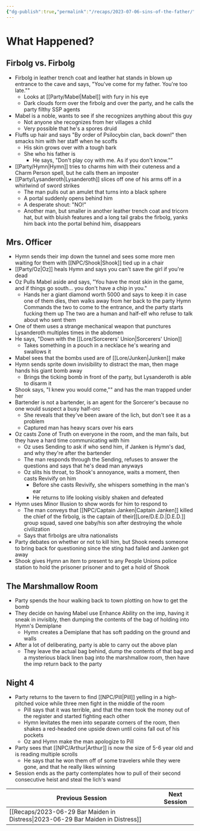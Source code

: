 ```yaml
---
{"dg-publish":true,"permalink":"/recaps/2023-07-06-sins-of-the-father/","created":"","updated":""}
---
```



# What Happened? 
## Firbolg vs. Firbolg
- Firbolg in leather trench coat and leather hat stands in blown up entrance to the cave and says, "You've come for my father. You're too late.""
	- Looks at [[Party/Mabel\|Mabel]] with fury in his eye
	- Dark clouds form over the firbolg and over the party, and he calls the party filthy SSP agents 
- Mabel is a noble, wants to see if she recognizes anything about this guy 
	- Not anyone she recognizes from her villages a child 
	- Very possible that he's a spores druid 
- Fluffs up hair and says "By order of Psilocybin clan, back down!" then smacks him with her staff when he scoffs 
	- His skin grows over with a tough bark  
	- She who his father is 
		- He says, "Don't play coy with me. As if you don't know.""
- [[Party/Hymn\|Hymn]] tries to charms him with their cuteness and a Charm Person spell, but he calls them an imposter 
- [[Party/Lysanderoth\|Lysanderoth]] slices off one of his arms off in a whirlwind of sword strikes 
	- The man pulls out an amulet that turns into a black sphere 
	- A portal suddenly opens behind him
	- A desperate shout: "NO!"
	- Another man, but smaller in another leather trench coat and tricorn hat, but with bluish features and a long tail grabs the firbolg, yanks him back into the portal behind him, disappears 


## Mrs. Officer
- Hymn sends their imp down the tunnel and sees some more men waiting for them with [[NPC/Shook\|Shook]] tied up in a chair 
- [[Party/Oz\|Oz]] heals Hymn and says you can't save the girl if you're dead 
- Oz Pulls Mabel aside and says, "You have the most skin in the game, and if things go south... you don't have a chip in you."
	- Hands her a giant diamond worth 5000 and says to keep it in case one of them dies, then walks away from her back to the party 
Hymn Commands the two to come to the entrance, and the party starts fucking them up
	The two are a human and half-elf who refuse to talk about who sent them
- One of them uses a strange mechanical weapon that punctures Lysanderoth multiples times in the abdomen 
- He says, "Down with the [[Lore/Sorcerers' Union\|Sorcerers' Union]] 
	- Takes something in a pouch in a necklace he's wearing and swallows it
- Mabel sees that the bombs used are of [[Lore/Junken\|Junken]] make
- Hymn sends sprite down invisibility to distract the man, then mage hands his giant bomb away
	- Brings the ticking bomb in front of the party, but Lysanderoth is able to disarm it
- Shook says, "I knew you would come,"" and has the man trapped under her
-  Bartender is not a bartender, is an agent for the Sorcerer's because no one would suspect a busy half-orc
	- She reveals that they've been aware of the lich, but don't see it as a problem
	- Captured man has heavy scars over his ears 
- Oz casts Zone of Truth on everyone in the room, and the man fails, but they have a hard time communicating with him 
	- Oz uses Sending to ask if who send him, if Janken is Hymn's dad, and why they're after the bartender 
	- The man responds through the Sending, refuses to answer the questions and says that he's dead man anyways
	- Oz slits his throat, to Shook's annoyance, waits a moment, then casts Revivify on him
		- Before she casts Revivify, she whispers something in the man's ear
		- He returns to life looking visibly shaken and defeated 
- Hymn uses Minor Illusion to show words for him to respond to 
	- The man conveys that [[NPC/Captain Janken\|Captain Janken]] killed the chief of the firbolg, is the captain of their[[Lore/D.E.D.\|D.E.D.]] group squad, saved one baby/his son after destroying the whole civilization
	- Says that firbolgs are ultra nationalists
- Party debates on whether or not to kill him, but Shook needs someone to bring back for questioning since the sting had failed and Janken got away  
- Shook gives Hymn an item to present to any People Unions police station to hold the prisoner prisoner and to get a hold of Shook

## The Marshmallow Room 
- Party spends the hour walking back to town plotting on how to get the bomb 
- They decide on having Mabel use  Enhance Ability on the imp, having it sneak in invisibly, then dumping the contents of the bag of holding into Hymn's Demiplane 
	- Hymn creates a Demiplane that has soft padding on the ground and walls
- After a lot of deliberating, party is able to carry out the above plan 
	- They leave the actual bag behind, dump the contents of that bag and a mysterious black linen bag into the marshmallow room, then have the imp return back to the party 


## Night 4
- Party returns to the tavern to find [[NPC/Pill\|Pill]] yelling in a high-pitched voice while three men fight in the middle of the room
	- Pill says that it was terrible, and that the men took the money out of the register and started fighting each other
	- Hymn levitates the men into separate corners of the room, then shakes a red-headed one upside down until coins fall out of his pockets
	- Oz and Hymn make the man apologize to Pill
- Party sees that [[NPC/Arthur\|Arthur]] is now the size of 5-6 year old and is reading multiple scrolls 
	- He says that he won them off of some travelers while they were gone, and that he really likes winning 
- Session ends as the party contemplates how to pull of their second consecutive heist and steal the lich's wand

|  **Previous Session**   | **Next Session**|
| --- | --- |
| [[Recaps/2023-06-29 Bar Maiden in Distress\|2023-06-29 Bar Maiden in Distress]]   |    |